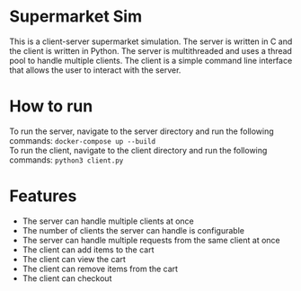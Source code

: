 # Supermarket Sim
This is a client-server supermarket simulation. The server is written in C and the client is written in Python. The server is multithreaded and uses a thread pool to handle multiple clients. The client is a simple command line interface that allows the user to interact with the server.
# How to run
To run the server, navigate to the server directory and run the following commands:
``` docker-compose up --build ``` <br>
To run the client, navigate to the client directory and run the following commands:
``` python3 client.py ```
# Features
- The server can handle multiple clients at once
- The number of clients the server can handle is configurable
- The server can handle multiple requests from the same client at once
- The client can add items to the cart
- The client can view the cart
- The client can remove items from the cart
- The client can checkout


